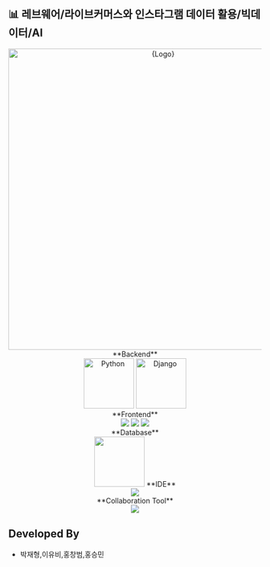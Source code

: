 ## 📊 레브웨어/라이브커머스와 인스타그램 데이터 활용/빅데이터/AI
<div align="center">
    <img width="600" src="https://github.com/arnold714/SWBOOTCAMP/blob/main/src/keb.png?raw=true" alt="{Logo}">
    <br />
    **Backend**<br>
    <img width="100" alt="Python" src ="https://img.shields.io/badge/python-3670A0?style=for-the-badge&logo=python&logoColor=ffdd54"/>
    <img width="100" alt="Django" src="https://img.shields.io/badge/Django MTV-092E20?style=flat-square&logo=django&logoColor=white"/>
    <br>
    **Frontend**<br>
    <img src="https://img.shields.io/badge/bootstrap-7952B3?style=flat-square&logo=bootstrap&logoColor=white"/> 
    <img src="https://img.shields.io/badge/html5-E34F26?style=flat-square&logo=html5&logoColor=white"> 
    <img src="https://img.shields.io/badge/css-1572B6?style=flat-square&logo=css3&logoColor=white">
    <br>
    **Database**<br>
    <img width="100" src="https://img.shields.io/badge/PostgreSQL-316192?style=flat-square&logo=postgresql&logoColor=white"/>
    **IDE**<br>
    <img src="https://img.shields.io/badge/Visual Studio Code-007ACC?style=flat-square&logo=Visual Studio Code&logoColor=white">
    <br>
    **Collaboration Tool**<br>
    <img src="https://img.shields.io/badge/github-181717?style=flat-square&logo=github&logoColor=white"> 
    <br>
</div>

## Developed By

- 박재형,이유비,홍창범,홍승민
